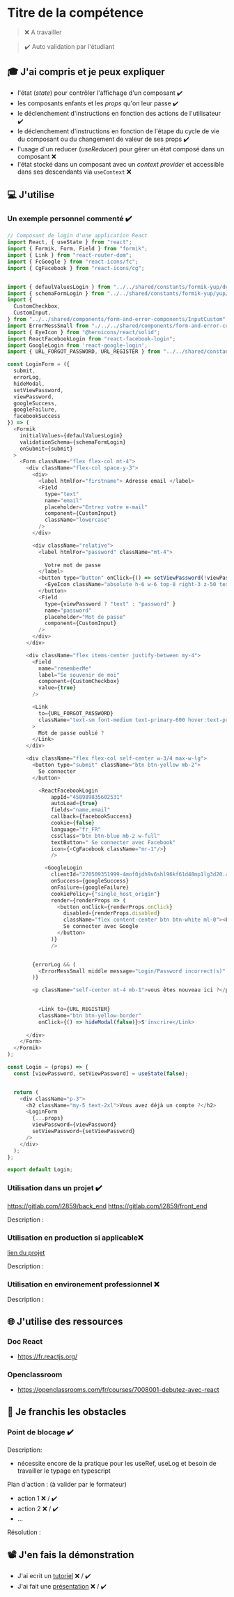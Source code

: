 # Titre de la compétence

> ❌ A travailler

> ✔️ Auto validation par l'étudiant

## 🎓 J'ai compris et je peux expliquer

- l'état (_state_) pour contrôler l'affichage d'un composant  ✔️
- les composants enfants et les _props_ qu'on leur passe  ✔️
- le déclenchement d'instructions en fonction des actions de l'utilisateur ✔️
- le déclenchement d'instructions en fonction de l'étape du cycle de vie du composant ou du changement de valeur de ses props ✔️
- l'usage d'un reducer (_useReducer_) pour gérer un état composé dans un composant ❌
- l'état stocké dans un composant avec un _context provider_ et accessible dans ses descendants via `useContext` ❌

## 💻 J'utilise

### Un exemple personnel commenté  ✔️
```javascript
// Composant de login d'une application React
import React, { useState } from "react";
import { Formik, Form, Field } from "formik";
import { Link } from "react-router-dom";
import { FcGoogle } from "react-icons/fc";
import { CgFacebook } from "react-icons/cg";


import { defaulValuesLogin } from "../../shared/constants/formik-yup/default-values-form/idefaultValuesUser";
import { schemaFormLogin } from "../../shared/constants/formik-yup/yup/yupUser";
import {
  CustomCheckbox,
  CustomInput,
} from "../../shared/components/form-and-error-components/InputCustom";
import ErrorMessSmall from "./../../shared/components/form-and-error-components/ErrorMessSmall";
import { EyeIcon } from "@heroicons/react/solid";
import ReactFacebookLogin from "react-facebook-login";
import GoogleLogin from 'react-google-login';
import { URL_FORGOT_PASSWORD, URL_REGISTER } from "../../shared/constants/urls/urlConstants";

const LoginForm = ({
  submit,
  errorLog,
  hideModal,
  setViewPassword,
  viewPassword,
  googleSuccess,
  googleFailure,
  facebookSuccess
}) => (
  <Formik
    initialValues={defaulValuesLogin}
    validationSchema={schemaFormLogin}
    onSubmit={submit}
  >
    <Form className="flex flex-col mt-4">
      <div className="flex-col space-y-3">
        <div>
          <label htmlFor="firstname"> Adresse email </label>
          <Field
            type="text"
            name="email"
            placeholder="Entrez votre e-mail"
            component={CustomInput}
            className="lowercase"
          />
        </div>

        <div className="relative">
          <label htmlFor="password" className="mt-4">
            
            Votre mot de passe
          </label>
          <button type="button" onClick={() => setViewPassword(!viewPassword)}>
            <EyeIcon className="absolute h-6 w-6 top-8 right-3 z-50 text-gray-500 duration-200 hover:text-gray-700" />
          </button>
          <Field
            type={viewPassword ? "text" : "password" }
            name="password"
            placeholder="Mot de passe"
            component={CustomInput}
          />
        </div>
      </div>

      <div className="flex items-center justify-between my-4">
        <Field
          name="rememberMe"
          label="Se souvenir de moi"
          component={CustomCheckbox}
          value={true}
        />

        <Link
          to={URL_FORGOT_PASSWORD}
          className="text-sm font-medium text-primary-600 hover:text-primary-500 cursor-pointer"
        >
          Mot de passe oublié ?
        </Link>
      </div>

      <div className="flex flex-col self-center w-3/4 max-w-lg">
        <button type="submit" className="btn btn-yellow mb-2">
          Se connecter
        </button>

          <ReactFacebookLogin
              appId="458989835602531"
              autoLoad={true}
              fields="name,email"
              callback={facebookSuccess}
              cookie={false}
              language="fr_FR"
              cssClass="btn btn-blue mb-2 w-full"
              textButton=" Se connecter avec Facebook"
              icon={<CgFacebook className="mr-1"/>}
              />

            <GoogleLogin
              clientId="270509351999-4mof0jdh9v6shl96kf61d48mp1lg3d20.apps.googleusercontent.com"
              onSuccess={googleSuccess}
              onFailure={googleFailure}
              cookiePolicy={"single_host_origin"}
              render={renderProps => (
                <button onClick={renderProps.onClick}
                  disabled={renderProps.disabled}
                  className="flex content-center btn btn-white ml-0"><FcGoogle className="mt-auto mb-auto mr-1"/>
                  Se connecter avec Google
                </button>
              )}
              />


        {errorLog && (
          <ErrorMessSmall middle message="Login/Password incorrect(s)" />
        )}

        <p className="self-center mt-4 mb-1">vous êtes nouveau ici ?</p>

       
          <Link to={URL_REGISTER} 
          className="btn btn-yellow-border"
          onClick={() => hideModal(false)}>S'inscrire</Link>
        
      </div>
    </Form>
  </Formik>
);

const Login = (props) => {
  const [viewPassword, setViewPassword] = useState(false);


  return (
    <div className="p-3">
      <h2 className="my-5 text-2xl">Vous avez déjà un compte ?</h2>
      <LoginForm
        {...props}
        viewPassword={viewPassword}
        setViewPassword={setViewPassword}
      />
    </div>
  );
};

export default Login;
```

### Utilisation dans un projet  ✔️

https://gitlab.com/l2859/back_end
https://gitlab.com/l2859/front_end

Description :

### Utilisation en production si applicable❌ 

[lien du projet](...)

Description :

### Utilisation en environement professionnel ❌ 

Description :

## 🌐 J'utilise des ressources
### Doc React
- https://fr.reactjs.org/

### Openclassroom
- https://openclassrooms.com/fr/courses/7008001-debutez-avec-react

## 🚧 Je franchis les obstacles

### Point de blocage  ✔️

Description:
- nécessite encore de la pratique pour les useRef, useLog et besoin de travailler le typage en typescript

Plan d'action : (à valider par le formateur)

- action 1 ❌ / ✔️
- action 2 ❌ / ✔️
- ...

Résolution :

## 📽️ J'en fais la démonstration

- J'ai ecrit un [tutoriel](...) ❌ / ✔️
- J'ai fait une [présentation](...) ❌ / ✔️
